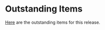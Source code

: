 # Outstanding Items

&#x20;[Here](https://telecominfraproject.atlassian.net/wiki/spaces/WIFI/pages/1742864385/2.7.2+Release+Status+-+Released#Release-Notes) are the outstanding items for this release.

